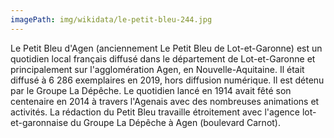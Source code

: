 ```yaml
---
imagePath: img/wikidata/le-petit-bleu-244.jpg
---
```


Le Petit Bleu d'Agen (anciennement Le Petit Bleu de Lot-et-Garonne) est un quotidien local français diffusé dans le département de Lot-et-Garonne et principalement sur l'agglomération Agen, en Nouvelle-Aquitaine. Il était diffusé à 6 286 exemplaires en 2019, hors diffusion numérique. Il est détenu par le Groupe La Dépêche. Le quotidien lancé en 1914 avait fêté son centenaire en 2014 à travers l'Agenais avec des nombreuses animations et activités. La rédaction du Petit Bleu travaille étroitement avec l'agence lot-et-garonnaise du Groupe La Dépêche à Agen (boulevard Carnot).
